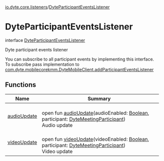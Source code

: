 [io.dyte.core.listeners](../index.md)/[DyteParticipantEventsListener](index.md)

# DyteParticipantEventsListener


interface [DyteParticipantEventsListener](index.md)

Dyte participant events listener

You can subscribe to all participant events by implementing this interface. To subscribe pass implementation to [com.dyte.mobilecorekmm.DyteMobileClient.addParticipantEventsListener](../../com.dyte.mobilecorekmm/-dyte-mobile-client/add-participant-events-listener.md)

## Functions

| Name | Summary |
|---|---|
| [audioUpdate](audio-update.md) | <br/>open fun [audioUpdate](audio-update.md)(audioEnabled: [Boolean](https://kotlinlang.org/api/latest/jvm/stdlib/kotlin/-boolean/index.html), participant: [DyteMeetingParticipant](../../com.dyte.mobilecorekmm.models/-dyte-meeting-participant/index.md))<br/>Audio update |
| [videoUpdate](video-update.md) | <br/>open fun [videoUpdate](video-update.md)(videoEnabled: [Boolean](https://kotlinlang.org/api/latest/jvm/stdlib/kotlin/-boolean/index.html), participant: [DyteMeetingParticipant](../../com.dyte.mobilecorekmm.models/-dyte-meeting-participant/index.md))<br/>Video update |
